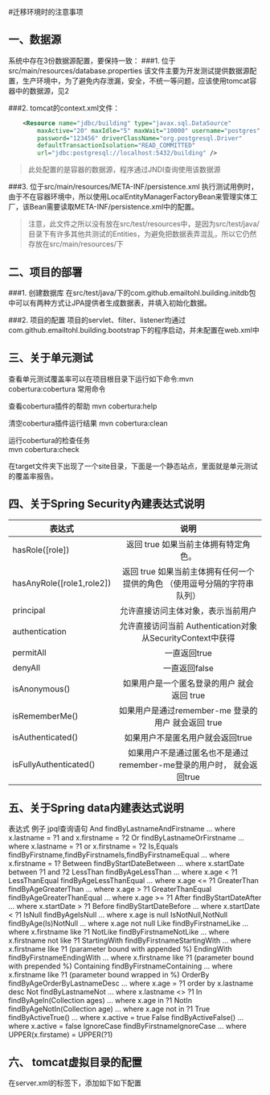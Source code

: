 #迁移环境时的注意事项

## 一、数据源
系统中存在3份数据源配置，要保持一致：
###1. 位于src/main/resources/database.properties
该文件主要为开发测试提供数据源配置，生产环境中，为了避免内存泄漏，安全，不统一等问题，应该使用tomcat容器中的数据源，见2

###2. tomcat的context.xml文件：
```xml
	<Resource name="jdbc/building" type="javax.sql.DataSource"
		maxActive="20" maxIdle="5" maxWait="10000" username="postgres"
		password="123456" driverClassName="org.postgresql.Driver"
		defaultTransactionIsolation="READ_COMMITTED"
		url="jdbc:postgresql://localhost:5432/building" />
```
> 此处配置的是容器的数据源，程序通过JNDI查询使用该数据源

###3. 位于src/main/resources/META-INF/persistence.xml
执行测试用例时，由于不在容器环境中，所以使用LocalEntityManagerFactoryBean来管理实体工厂，该Bean需要读取META-INF/persistence.xml中的配置。
> 注意，此文件之所以没有放在src/test/resources中，是因为src/test/java/目录下有许多其他共测试的Entities，为避免把数据表弄混乱，所以它仍然存放在src/main/resources/下

## 二、项目的部署
###1. 创建数据库
在src/test/java/下的com.github.emailtohl.building.initdb包中可以有两种方式让JPA提供者生成数据表，并填入初始化数据。

###2. 项目的配置
项目的servlet、filter、listener均通过com.github.emailtohl.building.bootstrap下的程序启动，并未配置在web.xml中


## 三、关于单元测试
查看单元测试覆盖率可以在项目根目录下运行如下命令:mvn cobertura:cobertura
常用命令

查看cobertura插件的帮助
mvn cobertura:help

清空cobertura插件运行结果
mvn cobertura:clean

运行cobertura的检查任务     
mvn cobertura:check      

在target文件夹下出现了一个site目录，下面是一个静态站点，里面就是单元测试的覆盖率报告。

## 四、关于Spring Security內建表达式说明
|             表达式                              |                说明                                                                                             |
| ------------------------- |:------------------------------------------------:|
| hasRole([role])           | 返回 true 如果当前主体拥有特定角色。                                                                      |
| hasAnyRole([role1,role2]) |返回 true 如果当前主体拥有任何一个提供的角色 （使用逗号分隔的字符串队列）|
| principal                 | 允许直接访问主体对象，表示当前用户                                                                              |
| authentication            | 允许直接访问当前 Authentication对象从SecurityContext中获得  |
| permitAll                 | 一直返回true                                       |
| denyAll                   | 一直返回false                                      |
| isAnonymous()             | 如果用户是一个匿名登录的用户 就会返回 true                    |
| isRememberMe()            | 如果用户是通过remember-me 登录的用户 就会返回 true           |
| isAuthenticated()         | 如果用户不是匿名用户就会返回true                          |
| isFullyAuthenticated()    | 如果用户不是通过匿名也不是通过remember-me登录的用户时， 就会返回true|


## 五、关于Spring data内建表达式说明

表达式			例子			jpql查询语句
And			findByLastnameAndFirstname		… where x.lastname = ?1 and x.firstname = ?2
Or		findByLastnameOrFirstname		… where x.lastname = ?1 or x.firstname = ?2
Is,Equals		findByFirstname,findByFirstnameIs,findByFirstnameEqual		… where x.firstname = 1?
Between		findByStartDateBetween		… where x.startDate between ?1 and ?2
LessThan		findByAgeLessThan		… where x.age < ?1
LessThanEqual		findByAgeLessThanEqual		… where x.age <= ?1
GreaterThan		findByAgeGreaterThan		… where x.age > ?1
GreaterThanEqual		findByAgeGreaterThanEqual		… where x.age >= ?1
After		findByStartDateAfter		… where x.startDate > ?1
Before		findByStartDateBefore		… where x.startDate < ?1
IsNull		findByAgeIsNull		… where x.age is null
IsNotNull,NotNull		findByAge(Is)NotNull		… where x.age not null
Like		findByFirstnameLike		… where x.firstname like ?1
NotLike		findByFirstnameNotLike		… where x.firstname not like ?1
StartingWith		findByFirstnameStartingWith		… where x.firstname like ?1 (parameter bound with appended %)
EndingWith		findByFirstnameEndingWith		… where x.firstname like ?1 (parameter bound with prepended %)
Containing		findByFirstnameContaining		… where x.firstname like ?1 (parameter bound wrapped in %)
OrderBy		findByAgeOrderByLastnameDesc		… where x.age = ?1 order by x.lastname desc
Not		findByLastnameNot		… where x.lastname <> ?1
In		findByAgeIn(Collection ages)		… where x.age in ?1
NotIn		findByAgeNotIn(Collection age)		… where x.age not in ?1
True		findByActiveTrue()		… where x.active = true
False		findByActiveFalse()		… where x.active = false
IgnoreCase		findByFirstnameIgnoreCase		… where UPPER(x.firstame) = UPPER(?1)


## 六、 tomcat虚拟目录的配置
在server.xml的<host>标签下，添加如下如下配置
<Context path="/building/icon_dir" docBase="D:\program\apache-tomcat-8.0.32\wtpwebapps\web-building-upload\icon_dir" reloadable="true" debug="0"/>
